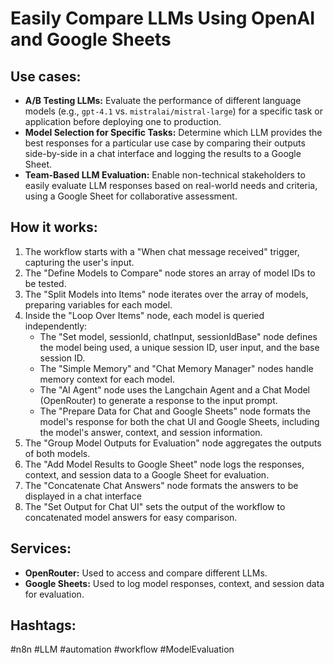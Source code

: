 # Easily Compare LLMs Using OpenAI and Google Sheets

## Use cases:

- **A/B Testing LLMs:** Evaluate the performance of different language models (e.g., `gpt-4.1` vs. `mistralai/mistral-large`) for a specific task or application before deploying one to production.
- **Model Selection for Specific Tasks:** Determine which LLM provides the best responses for a particular use case by comparing their outputs side-by-side in a chat interface and logging the results to a Google Sheet.
- **Team-Based LLM Evaluation:** Enable non-technical stakeholders to easily evaluate LLM responses based on real-world needs and criteria, using a Google Sheet for collaborative assessment.

## How it works:

1.  The workflow starts with a "When chat message received" trigger, capturing the user's input.
2.  The "Define Models to Compare" node stores an array of model IDs to be tested.
3.  The "Split Models into Items" node iterates over the array of models, preparing variables for each model.
4.  Inside the "Loop Over Items" node, each model is queried independently:
    *   The "Set model, sessionId, chatInput, sessionIdBase" node defines the model being used, a unique session ID, user input, and the base session ID.
    *   The "Simple Memory" and "Chat Memory Manager" nodes handle memory context for each model.
    *   The "AI Agent" node uses the Langchain Agent and a Chat Model (OpenRouter) to generate a response to the input prompt.
    *   The "Prepare Data for Chat and Google Sheets" node formats the model's response for both the chat UI and Google Sheets, including the model's answer, context, and session information.
5.  The "Group Model Outputs for Evaluation" node aggregates the outputs of both models.
6.  The "Add Model Results to Google Sheet" node logs the responses, context, and session data to a Google Sheet for evaluation.
7.  The "Concatenate Chat Answers" node formats the answers to be displayed in a chat interface
8.  The "Set Output for Chat UI" sets the output of the workflow to concatenated model answers for easy comparison.

## Services:

-   **OpenRouter:** Used to access and compare different LLMs.
-   **Google Sheets:** Used to log model responses, context, and session data for evaluation.

## Hashtags:

#n8n #LLM #automation #workflow #ModelEvaluation
